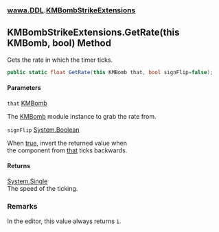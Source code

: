 ### [wawa.DDL](wawa.DDL.md 'wawa.DDL').[KMBombStrikeExtensions](KMBombStrikeExtensions.md 'wawa.DDL.KMBombStrikeExtensions')

## KMBombStrikeExtensions.GetRate(this KMBomb, bool) Method

Gets the rate in which the timer ticks.

```csharp
public static float GetRate(this KMBomb that, bool signFlip=false);
```
#### Parameters

<a name='wawa.DDL.KMBombStrikeExtensions.GetRate(thisKMBomb,bool).that'></a>

`that` [KMBomb](https://docs.microsoft.com/en-us/dotnet/api/KMBomb 'KMBomb')

The [KMBomb](https://docs.microsoft.com/en-us/dotnet/api/KMBomb 'KMBomb') module instance to grab the rate from.

<a name='wawa.DDL.KMBombStrikeExtensions.GetRate(thisKMBomb,bool).signFlip'></a>

`signFlip` [System.Boolean](https://docs.microsoft.com/en-us/dotnet/api/System.Boolean 'System.Boolean')

When [true](https://docs.microsoft.com/en-us/dotnet/csharp/language-reference/builtin-types/bool 'https://docs.microsoft.com/en-us/dotnet/csharp/language-reference/builtin-types/bool'), invert the returned value when  
the component from [that](KMBombStrikeExtensions.GetRate(KMBomb,bool).md#wawa.DDL.KMBombStrikeExtensions.GetRate(thisKMBomb,bool).that 'wawa.DDL.KMBombStrikeExtensions.GetRate(this KMBomb, bool).that') ticks backwards.

#### Returns
[System.Single](https://docs.microsoft.com/en-us/dotnet/api/System.Single 'System.Single')  
The speed of the ticking.

### Remarks
  
In the editor, this value always returns `1`.